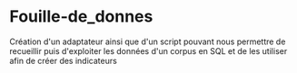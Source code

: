 # Fouille-de_donnes
Création d'un adaptateur ainsi que d'un script pouvant nous permettre de recueillir puis d'exploiter les données d'un corpus en SQL et de les utiliser afin de créer des indicateurs

